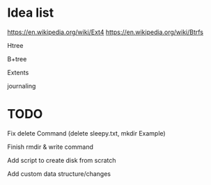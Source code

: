 




# Idea list

https://en.wikipedia.org/wiki/Ext4
https://en.wikipedia.org/wiki/Btrfs

Htree

B+tree

Extents

journaling



# TODO

Fix delete Command (delete sleepy.txt, mkdir Example)

Finish rmdir & write command

Add script to create disk from scratch

Add custom data structure/changes
